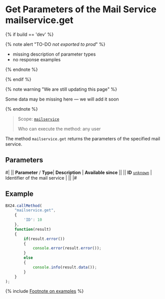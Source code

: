 # Get Parameters of the Mail Service mailservice.get

{% if build == 'dev' %}

{% note alert "TO-DO _not exported to prod_" %}

- missing description of parameter types
- no response examples

{% endnote %}

{% endif %}

{% note warning "We are still updating this page" %}

Some data may be missing here — we will add it soon

{% endnote %}

> Scope: [`mailservice`](../scopes/permissions.md)
>
> Who can execute the method: any user

The method `mailservice.get` returns the parameters of the specified mail service.

## Parameters

#|
||  **Parameter** / **Type**| **Description** | **Available since** ||
|| **ID**
[`unknown`](../data-types.md) | Identifier of the mail service | ||
|#

## Example

```js
BX24.callMethod(
    "mailservice.get",
    {
        'ID': 10
    },
    function(result)
    {
        if(result.error())
        {
            console.error(result.error());
        }
        else
        {
            console.info(result.data());
        }
    }
);
```
{% include [Footnote on examples](../../_includes/examples.md) %}
